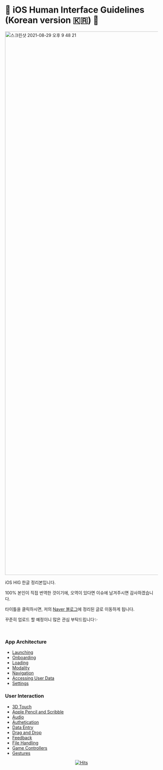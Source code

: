 # 📱 iOS Human Interface Guidelines (Korean version 🇰🇷) 📱

<img width="1789" alt="스크린샷 2021-08-29 오후 9 48 21" src="https://user-images.githubusercontent.com/39258902/131250879-48918fc9-c3ec-4a22-b459-c41ff8ef3844.png">


<p>iOS HIG 한글 정리본입니다.</p>
<p> 100% 본인이 직접 번역한 것이기에, 오역이 있다면 이슈에 남겨주시면 감사하겠습니다. </p>

타이틀을 클릭하시면, 저의 [Naver 블로그](https://blog.naver.com/0_0yeggy)에 정리된 글로 이동하게 됩니다.

<p>꾸준히 업로드 할 예정이니 많은 관심 부탁드립니다✨ </p>

</br> 

### App Architecture
- [Launching](https://blog.naver.com/0_0yeggy/222488135849)
- [Onboarding](https://blog.naver.com/0_0yeggy/222488146822)
- [Loading](https://blog.naver.com/0_0yeggy/222488154189)
- [Modality](https://blog.naver.com/0_0yeggy/222488202366)
- [Navigation](https://blog.naver.com/0_0yeggy/222488296920)
- [Accessing User Data](https://blog.naver.com/0_0yeggy/222489540662)
- [Settings](https://blog.naver.com/0_0yeggy/222489574906)


### User Interaction
- [3D Touch](https://blog.naver.com/0_0yeggy/222490702492)
- [Apple Pencil and Scribble](https://blog.naver.com/0_0yeggy/222490748769)
- [Audio](https://blog.naver.com/0_0yeggy/222492043170)
- [Authetication](https://blog.naver.com/0_0yeggy/222492819663)
- [Data Entry](https://blog.naver.com/0_0yeggy/222493058771)
- [Drag and Drop](https://blog.naver.com/0_0yeggy/222493989231)
- [Feedback](https://blog.naver.com/0_0yeggy/222494257029)
- [File Handling](https://blog.naver.com/0_0yeggy/222494280294)
- [Game Controllers](https://blog.naver.com/0_0yeggy/222498707930)
- [Gestures](https://blog.naver.com/0_0yeggy/222498743941)


<div align=center>
	
  [![Hits](https://hits.seeyoufarm.com/api/count/incr/badge.svg?url=https%3A%2F%2Fgithub.com%2Fyeahsilver/iOS-Human-Interface-Guidelines-Korean)](https://hits.seeyoufarm.c022om) 
	
</div>
